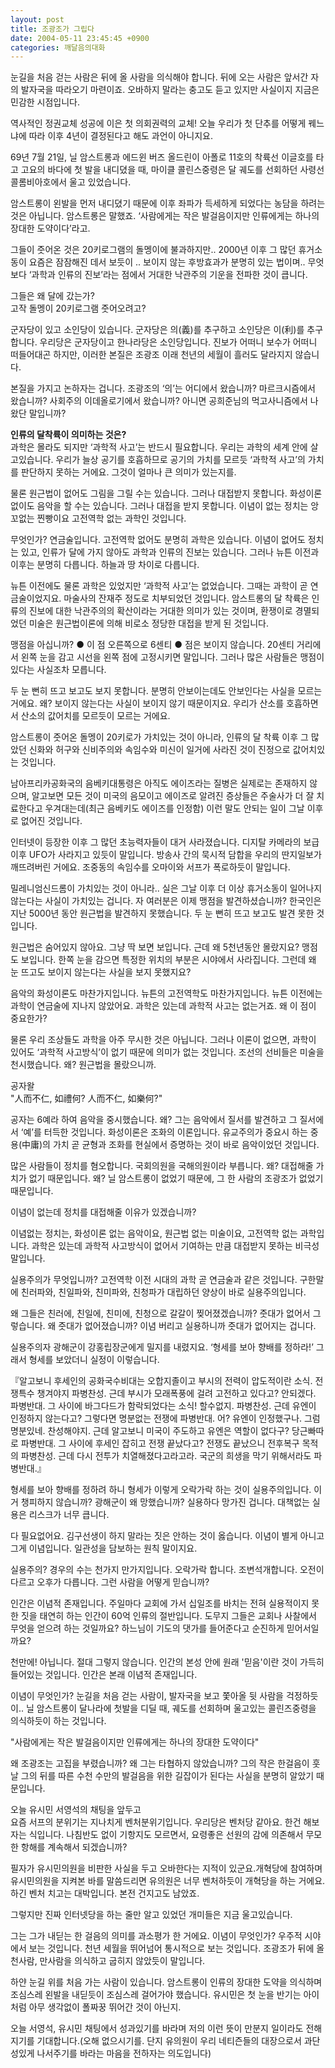 ```yaml
---
layout: post
title: 조광조가 그립다
date: 2004-05-11 23:45:45 +0900
categories: 깨달음의대화
---
```

눈길을 처음 걷는 사람은 뒤에 올 사람을 의식해야 합니다. 뒤에 오는 사람은 앞서간 자의 발자국을 따라오기 마련이죠. 오바하지 말라는 충고도 듣고 있지만 사실이지 지금은 민감한 시점입니다.    
  
역사적인 정권교체 성공에 이은 첫 의회권력의 교체! 오늘 우리가 첫 단추를 어떻게 꿰느냐에 따라 이후 4년이 결정된다고 해도 과언이 아니지요.    
  
69년 7월 21일, 닐 암스트롱과 에드윈 버즈 올드린이 아폴로 11호의 착륙선 이글호를 타고 고요의 바다에 첫 발을 내디뎠을 때, 마이클 콜린스중령은 달 궤도를 선회하던 사령선 콜롬비아호에서 울고 있었습니다.    
  
암스트롱이 왼발을 먼저 내디뎠기 때문에 이후 좌파가 득세하게 되었다는 농담을 하려는 것은 아닙니다. 암스트롱은 말했죠. ‘사람에게는 작은 발걸음이지만 인류에게는 하나의 장대한 도약이다’라고.    
  
그들이 줏어온 것은 20키로그램의 돌멩이에 불과하지만.. 2000년 이후 그 많던 휴거소동이 요즘은 잠잠해진 데서 보듯이 .. 보이지 않는 후방효과가 분명히 있는 법이며.. 무엇보다 ‘과학과 인류의 진보’라는 점에서 거대한 낙관주의 기운을 전파한 것이 큽니다.    
  
그들은 왜 달에 갔는가?   
고작 돌멩이 20키로그램 줏어오려고?    
  
군자당이 있고 소인당이 있습니다. 군자당은 의(義)를 추구하고 소인당은 이(利)를 추구합니다. 우리당은 군자당이고 한나라당은 소인당입니다. 진보가 어떠니 보수가 어떠니 떠들어대곤 하지만, 이러한 본질은 조광조 이래 천년의 세월이 흘러도 달라지지 않습니다.    
  
본질을 가지고 논하자는 겁니다. 조광조의 ‘의’는 어디에서 왔습니까? 마르크시즘에서 왔습니까? 사회주의 이데올로기에서 왔습니까? 아니면 공희준님의 먹고사니즘에서 나왔단 말입니까?    
  
**인류의 달착륙이 의미하는 것은?**   
과학은 몰라도 되지만 ‘과학적 사고’는 반드시 필요합니다. 우리는 과학의 세계 안에 살고있습니다. 우리가 늘상 공기를 호흡하므로 공기의 가치를 모르듯 ‘과학적 사고’의 가치를 판단하지 못하는 거에요. 그것이 얼마나 큰 의미가 있는지를.    
  
물론 원근법이 없어도 그림을 그릴 수는 있습니다. 그러나 대접받지 못합니다. 화성이론 없이도 음악을 할 수는 있습니다. 그러나 대접을 받지 못합니다. 이념이 없는 정치는 앙꼬없는 찐빵이요 고전역학 없는 과학인 것입니다.    
  
무엇인가? 연금술입니다. 고전역학 없어도 분명히 과학은 있습니다. 이념이 없어도 정치는 있고, 인류가 달에 가지 않아도 과학과 인류의 진보는 있습니다. 그러나 뉴튼 이전과 이후는 분명히 다릅니다. 하늘과 땅 차이로 다릅니다.    
  
뉴튼 이전에도 물론 과학은 있었지만 ‘과학적 사고’는 없었습니다. 그때는 과학이 곧 연금술이었지요. 마술사의 잔재주 정도로 치부되었던 것입니다. 암스트롱의 달 착륙은 인류의 진보에 대한 낙관주의의 확산이라는 거대한 의미가 있는 것이며, 환쟁이로 경멸되었던 미술은 원근법이론에 의해 비로소 정당한 대접을 받게 된 것입니다.    
  
맹점을 아십니까? ● 이 점 오른쪽으로 6센티 ● 점은 보이지 않습니다. 20센티 거리에서 왼쪽 눈을 감고 시선을 왼쪽 점에 고정시키면 말입니다. 그러나 많은 사람들은 맹점이 있다는 사실조차 모릅니다.    
  
두 눈 뻔히 뜨고 보고도 보지 못합니다. 분명히 안보이는데도 안보인다는 사실을 모르는 거에요. 왜? 보이지 않는다는 사실이 보이지 않기 때문이지요. 우리가 산소를 호흡하면서 산소의 값어치를 모르듯이 모르는 거에요.    
  
암스트롱이 줏어온 돌멩이 20키로가 가치있는 것이 아니라, 인류의 달 착륙 이후 그 많았던 신화와 허구와 신비주의와 속임수와 미신이 일거에 사라진 것이 진정으로 값어치있는 것입니다.    
  
남아프리카공화국의 음베키대통령은 아직도 에이즈라는 질병은 실제로는 존재하지 않으며, 알고보면 모든 것이 미국의 음모이고 에이즈로 알려진 증상들은 주술사가 더 잘 치료한다고 우겨대는데(최근 음베키도 에이즈를 인정함) 이런 말도 안되는 일이 그날 이후로 없어진 것입니다.    
  
인터넷이 등장한 이후 그 많던 초능력자들이 대거 사라졌습니다. 디지탈 카메라의 보급 이후 UFO가 사라지고 있듯이 말입니다. 방송사 간의 묵시적 담합을 우리의 딴지일보가 깨뜨려버린 거에요. 조중동의 속임수를 오마이와 서프가 폭로하듯이 말입니다.    
  
밀레니엄신드롬이 가치있는 것이 아니라.. 실은 그날 이후 더 이상 휴거소동이 일어나지 않는다는 사실이 가치있는 겁니다. 자 여러분은 이제 맹점을 발견하셨습니까? 한국인은 지난 5000년 동안 원근법을 발견하지 못했습니다. 두 눈 뻔히 뜨고 보고도 발견 못한 것입니다.    
  
원근법은 숨어있지 않아요. 그냥 딱 보면 보입니다. 근데 왜 5천년동안 몰랐지요? 맹점도 보입니다. 한쪽 눈을 감으면 특정한 위치의 부분은 시야에서 사라집니다. 그런데 왜 눈 뜨고도 보이지 않는다는 사실을 보지 못했지요?    
  
음악의 화성이론도 마찬가지입니다. 뉴튼의 고전역학도 마찬가지입니다. 뉴튼 이전에는 과학이 연금술에 지나지 않았어요. 과학은 있는데 과학적 사고는 없는거죠. 왜 이 점이 중요한가?    
  
물론 우리 조상들도 과학을 아주 무시한 것은 아닙니다. 그러나 이론이 없으면, 과학이 있어도 ‘과학적 사고방식’이 없기 때문에 의미가 없는 것입니다. 조선의 선비들은 미술을 천시했습니다. 왜? 원근법을 몰랐으니까.    
  
공자왈   
"人而不仁, 如禮何? 人而不仁, 如樂何?"    
  
공자는 6예라 하여 음악을 중시했습니다. 왜? 그는 음악에서 질서를 발견하고 그 질서에서 ‘예’를 터득한 것입니다. 화성이론은 조화의 이론입니다. 유교주의가 중요시 하는 중용(中庸)의 가치 곧 균형과 조화를 현실에서 증명하는 것이 바로 음악이었던 것입니다.    
  
많은 사람들이 정치를 혐오합니다. 국회의원을 국해의원이라 부릅니다. 왜? 대접해줄 가치가 없기 때문입니다. 왜? 닐 암스트롱이 없었기 때문에, 그 한 사람의 조광조가 없었기 때문입니다.    
  
이념이 없는데 정치를 대접해줄 이유가 있겠습니까?    
  
이념없는 정치는, 화성이론 없는 음악이요, 원근법 없는 미술이요, 고전역학 없는 과학입니다. 과학은 있는데 과학적 사고방식이 없어서 기여하는 만큼 대접받지 못하는 비극성 말입니다.    
  
실용주의가 무엇입니까? 고전역학 이전 시대의 과학 곧 연금술과 같은 것입니다. 구한말에 친러파와, 친일파와, 친미파와, 친청파가 대립하던 양상이 바로 실용주의입니다.    
  
왜 그들은 친러에, 친일에, 친미에, 친청으로 갈갈이 찢어졌겠습니까? 줏대가 없어서 그렇습니다. 왜 줏대가 없어졌습니까? 이념 버리고 실용하니까 줏대가 없어지는 겁니다.    
  
실용주의자 광해군이 강홍립장군에게 밀지를 내렸지요. ‘형세를 보아 향배를 정하라!’ 그래서 형세를 보았더니 실정이 이렇습니다.    
  
『알고보니 후세인의 공화국수비대는 오합지졸이고 부시의 전력이 압도적이란 소식. 전쟁특수 챙겨야지 파병찬성. 근데 부시가 모래폭풍에 걸려 고전하고 있다고? 안되겠다. 파병반대. 그 사이에 바그다드가 함락되었다는 소식! 할수없지. 파병찬성. 근데 유엔이 인정하지 않는다고? 그렇다면 명분없는 전쟁에 파병반대. 어? 유엔이 인정했구나. 그럼 명분있네. 찬성해야지. 근데 알고보니 미국이 주도하고 유엔은 역할이 없다구? 당근빠따로 파병반대. 그 사이에 후세인 잡히고 전쟁 끝났다고? 전쟁도 끝났으니 전후복구 목적의 파병찬성. 근데 다시 전투가 치열해졌다고라고라. 국군의 희생을 막기 위해서라도 파병반대.』    
  
형세를 보아 향배를 정하려 하니 형세가 이렇게 오락가락 하는 것이 실용주의입니다. 이거 챙피하지 않습니까? 광해군이 왜 망했습니까? 실용하다 망가진 겁니다. 대책없는 실용은 리스크가 너무 큽니다.    
  
다 필요없어요. 김구선생이 하지 말라는 짓은 안하는 것이 옳습니다. 이념이 별게 아니고 그게 이념입니다. 일관성을 담보하는 원칙 말이지요.    
  
실용주의? 경우의 수는 천가지 만가지입니다. 오락가락 합니다. 조변석개합니다. 오전이 다르고 오후가 다릅니다. 그런 사람을 어떻게 믿습니까? 
  
  
인간은 이념적 존재입니다. 주일마다 교회에 가서 십일조를 바치는 전혀 실용적이지 못한 짓을 태연히 하는 인간이 60억 인류의 절반입니다. 도무지 그들은 교회나 사찰에서 무엇을 얻으려 하는 것일까요? 하느님이 기도의 댓가를 들어준다고 순진하게 믿어서일까요?    
  
천만에! 아닙니다. 절대 그렇지 않습니다. 인간의 본성 안에 원래 '믿음'이란 것이 가득히 들어있는 것입니다. 인간은 본래 이념적 존재입니다.    
  
이념이 무엇인가? 눈길을 처음 걷는 사람이, 발자국을 보고 쫓아올 뒷 사람을 걱정하듯이.. 닐 암스트롱이 달나라에 첫발을 디딜 때, 궤도를 선회하며 울고있는 콜린즈중령을 의식하듯이 하는 것입니다. 
  
  
"사람에게는 작은 발걸음이지만 인류에게는 하나의 장대한 도약이다"    
  
왜 조광조는 고집을 부렸습니까? 왜 그는 타협하지 않았습니까? 그의 작은 한걸음이 훗날 그의 뒤를 따른 수천 수만의 발걸음을 위한 길잡이가 된다는 사실을 분명히 알았기 때문입니다.    
  
오늘 유시민 서영석의 채팅을 앞두고   
요즘 서프의 분위기는 지나치게 벤처분위기입니다. 우리당은 벤처당 같아요. 한건 해보자는 식입니다. 나침반도 없이 기항지도 모르면서, 요령좋은 선원의 감에 의존해서 무모한 항해를 계속해서 되겠습니까? 
  
  
필자가 유시민의원을 비판한 사실을 두고 오바한다는 지적이 있군요.개혁당에 참여하며 유시민의원을 지켜본 바를 말씀드리면 유의원은 너무 벤처하듯이 개혁당을 하는 거에요. 하긴 벤처 치고는 대박입니다. 본전 건지고도 남았죠.    
  
그렇지만 진짜 인터넷당을 하는 줄만 알고 있었던 개미들은 지금 울고있습니다.    
  
그는 그가 내딛는 한 걸음의 의미를 과소평가 한 거에요. 이념이 무엇인가? 우주적 시야에서 보는 것입니다. 천년 세월을 뛰어넘어 통시적으로 보는 것입니다. 조광조가 뒤에 올 천사람, 만사람을 의식하고 굽히지 않았듯이 말입니다.    
  
하얀 눈길 위를 처음 가는 사람이 있습니다. 암스트롱이 인류의 장대한 도약을 의식하며 조심스레 왼발을 내딛듯이 조심스레 걸어가야 했습니다. 유시민은 첫 눈을 반기는 아이처럼 아무 생각없이 폴짜꿍 뛰어간 것이 아닌지.    
  
오늘 서영석, 유시민 채팅에서 성과있기를 바라며 저의 이런 뜻이 만분지 일이라도 전해지기를 기대합니다.(오해 없으시기를. 단지 유의원이 우리 네티즌들의 대장으로서 과단성있게 나서주기를 바라는 마음을 전하자는 의도입니다)